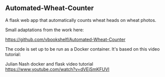 ## Automated-Wheat-Counter
A flask web app that automatically counts wheat heads on wheat photos.

Small adaptations from the work here:

https://github.com/vbookshelf/Automated-Wheat-Counter


The code is set up to be run as a Docker container. It's based on this video tutorial:

Julian Nash docker and flask video tutorial<br>
https://www.youtube.com/watch?v=dVEjSmKFUVI

